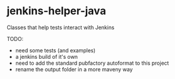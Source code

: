jenkins-helper-java
===================

Classes that help tests interact with Jenkins


TODO:
 * need some tests (and examples)
 * a jenkins build of it's own
 * need to add the standard pubfactory autoformat to this project
 * rename the output folder in a more maveny way
